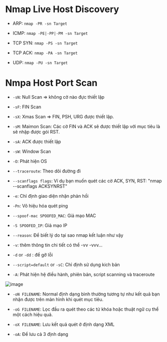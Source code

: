 # Nmap Live Host Discovery

- ARP: `nmap -PR -sn Target`

- ICMP: `nmap -PE|-PP|-PM -sn Target`

- TCP SYN: `nmap -PS -sn Target`

- TCP ACK: `nmap -PA -sn Target`

- UDP: `nmap -PU -sn Target`

# Nmpa Host Port Scan

- `-sN`: Null Scan => không cờ nào đực thiết lập

- `-sF`: FIN Scan

- `-sX`: Xmas Scan => FIN, PSH, URG được thiết lập.

- `-sM`: Maimon Scan: Các cờ FIN và ACK sẽ được thiết lập với mục tiêu là sẽ nhập được gói RST.

- `-sA`: ACK được thiết lập

- `-sW`: Window Scan

- `-O`: Phát hiện OS

- `--traceroute`: Theo dõi đường đi


- `--scanflags flags`: Ví dụ bạn muốn quét các cờ ACK, SYN, RST: "nmap --scanflags ACKSYNRST"

- `-e`: Chỉ định giao diện nhận phản hồi

- `-Pn`:  Vô hiệu hóa quét ping

- `--spoof-mac SPOOFED_MAC`: Giả mạo MAC

- `-S SPOOFED_IP`: Giả mạo IP

- `--reason`: Để biết lý do tại sao nmap kết luận như vậy

- `-v`: thêm thông tin chi tiết có thể -vv -vvv...

- `-d` or `-dd` : để gỡ lỗi

- `--script=default` or `-sC`: Chỉ định sử dụng kich bản

- `-A`: Phát hiện hệ điều hành, phiên bản, script scanning và traceroute

![image](https://github.com/user-attachments/assets/1fe4ee74-3b49-4629-8113-a10ff388137f)

- `-oN FILENAME`: Normal định dạng bình thường tương tự như kết quả bạn nhận được trên màn hình khi quét mục tiêu.

- `-oG FILENAME`: Lọc đầu ra quét theo các từ khóa hoặc thuật ngữ cụ thể một cách hiệu quả.

- `-oX FILENAME`: Lưu kết quả quét ở định dạng XML

- `-oA`: Để lưu cả 3 định dạng
